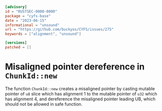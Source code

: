 ```toml
[advisory]
id = "RUSTSEC-0000-0000"
package = "cyfs-base"
date = "2023-06-15"
informational = "unsound"
url = "https://github.com/buckyos/CYFS/issues/275"
keywords = ["alignment", "unsound"]

[versions]
patched = []
```

# Misaligned pointer dereference in `ChunkId::new`
The function `ChunkId::new` creates a misaligned pointer by casting mutable pointer of `u8` slice which has alignment 1 to the mutable pointer of `u32` which has alignment 4, and dereference the misaligned pointer leading UB, which should not be allowed in safe function.